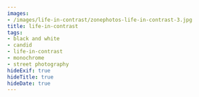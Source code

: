 ```yaml
---
images:
- /images/life-in-contrast/zonephotos-life-in-contrast-3.jpg
title: life-in-contrast
tags:
- black and white
- candid
- life-in-contrast
- monochrome
- street photography
hideExif: true
hideTitle: true
hideDate: true
---
```

